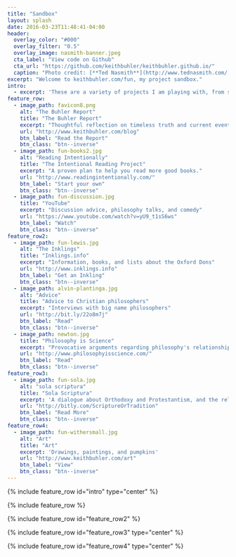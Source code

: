 ```yaml
---
title: "Sandbox"
layout: splash
date: 2016-03-23T11:48:41-04:00
header:
  overlay_color: "#000"
  overlay_filter: "0.5"
  overlay_image: nasmith-banner.jpeg
  cta_label: "View code on Github"
  cta_url: "https://github.com/keithbuhler/keithbuhler.github.io/"
  caption: "Photo credit: [**Ted Nasmith**](http://www.tednasmith.com/)"
excerpt: "Welcome to keithbuhler.com/fun, my project sandbox."
intro: 
  - excerpt: 'These are a variety of projects I am playing with, from sketch to complete. Thanks for visiting. Browse, follow, and leave a comment.'
feature_row:
  - image_path: favicon8.png
    alt: "The Buhler Report"
    title: "The Buhler Report"
    excerpt: "Thoughtful reflection on timeless truth and current events."
    url: "http://www.keithbuhler.com/blog"
    btn_label: "Read the Report"
    btn_class: "btn--inverse"
  - image_path: fun-books2.jpg
    alt: "Reading Intentionally"
    title: "The Intentional Reading Project"
    excerpt: "A proven plan to help you read more good books."
    url: "http://www.readingintentionally.com/"
    btn_label: "Start your own"
    btn_class: "btn--inverse"
  - image_path: fun-discussion.jpg
    title: "YouTube"
    excerpt: "Discussion advice, philosophy talks, and comedy"
    url: "https://www.youtube.com/watch?v=yU9_t1sS6ws"
    btn_label: "Watch"
    btn_class: "btn--inverse"
feature_row2:
  - image_path: fun-lewis.jpg
    alt: "The Inklings"
    title: "Inklings.info"
    excerpt: "Information, books, and lists about the Oxford Dons"
    url: "http://www.inklings.info"
    btn_label: "Get an Inkling"
    btn_class: "btn--inverse"
  - image_path: alvin-plantinga.jpg
    alt: "Advice"
    title: "Advice to Christian philosophers"
    excerpt: "Interviews with big name philosophers"
    url: "http://bit.ly/22o8m7j"
    btn_label: "Read"
    btn_class: "btn--inverse"
  - image_path: newton.jpg
    title: "Philosophy is Science"
    excerpt: "Provocative arguments regarding philosophy's relationship to other natural and formal sciences"
    url: "http://www.philosophyisscience.com/"
    btn_label: "Read"
    btn_class: "btn--inverse"
feature_row3:
  - image_path: fun-sola.jpg
    alt: "sola scriptura"
    title: "Sola Scriptura"
    excerpt: 'A dialogue about Orthodoxy and Protestantism, and the relation between Scripture, tradition, and reason.'
    url: "http://bitly.com/ScriptureOrTradition"
    btn_label: "Read More"
    btn_class: "btn--inverse"
feature_row4:
  - image_path: fun-withersmall.jpg
    alt: "Art"
    title: "Art"
    excerpt: 'Drawings, paintings, and pumpkins'
    url: "http://www.keithbuhler.com/art"
    btn_label: "View"
    btn_class: "btn--inverse"
---
```


{% include feature_row id="intro" type="center" %}

{% include feature_row %}

{% include feature_row id="feature_row2" %}

{% include feature_row id="feature_row3" type="center" %}

{% include feature_row id="feature_row4" type="center" %}